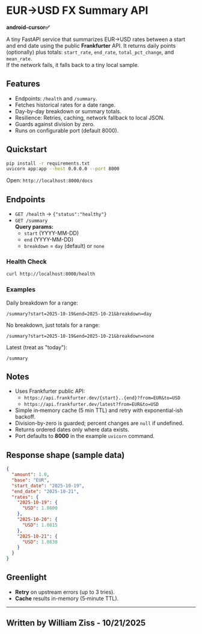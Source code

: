 # EUR→USD FX Summary API

**android-cursor✅**

A tiny FastAPI service that summarizes EUR→USD rates between a start and end date using the public **Frankfurter** API.
It returns daily points (optionally) plus totals: `start_rate`, `end_rate`, `total_pct_change`, and `mean_rate`.  
If the network fails, it falls back to a tiny local sample.

## Features
- Endpoints: `/health` and `/summary`.
- Fetches historical rates for a date range.
- Day-by-day breakdown or summary totals.
- Resilience: Retries, caching, network fallback to local JSON.
- Guards against division by zero.
- Runs on configurable port (default 8000).

## Quickstart

```bash
pip install -r requirements.txt
uvicorn app:app --host 0.0.0.0 --port 8000
```

Open: `http://localhost:8000/docs`

## Endpoints

- `GET /health` → `{"status":"healthy"}`
- `GET /summary`  
  **Query params:**
  - `start` (YYYY-MM-DD)
  - `end` (YYYY-MM-DD)
  - `breakdown` = `day` (default) or `none`

### Health Check
```bash
curl http://localhost:8000/health
```

### Examples

Daily breakdown for a range:
```
/summary?start=2025-10-19&end=2025-10-21&breakdown=day
```

No breakdown, just totals for a range:
```
/summary?start=2025-10-19&end=2025-10-21&breakdown=none
```

Latest (treat as "today"):
```
/summary
```

## Notes

- Uses Frankfurter public API:
  - `https://api.frankfurter.dev/{start}..{end}?from=EUR&to=USD`
  - `https://api.frankfurter.dev/latest?from=EUR&to=USD`
- Simple in‑memory cache (5 min TTL) and retry with exponential-ish backoff.
- Division-by-zero is guarded; percent changes are `null` if undefined.
- Returns ordered dates only where data exists.
- Port defaults to **8000** in the example `uvicorn` command.

## Response shape (sample data)

```json
{
  "amount": 1.0,
  "base": "EUR",
  "start_date": "2025-10-19",
  "end_date": "2025-10-21",
  "rates": {
    "2025-10-19": {
      "USD": 1.0800
    },
    "2025-10-20": {
      "USD": 1.0815
    },
    "2025-10-21": {
      "USD": 1.0830
    }
  }
}
```

## Greenlight
- **Retry** on upstream errors (up to 3 tries).
- **Cache** results in-memory (5‑minute TTL).

---


## Written by William Ziss - 10/21/2025
